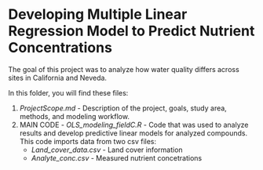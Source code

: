 # Developing Multiple Linear Regression Model to Predict Nutrient Concentrations

The goal of this project was to analyze how water quality differs across sites in California and Neveda. 

In this folder, you will find these files:
1) *ProjectScope.md*  -  Description of the project, goals, study area, methods, and modeling workflow. 
2) MAIN CODE - *OLS_modeling_fieldC.R*  -  Code that was used to analyze results and develop predictive linear models for analyzed compounds.
   This code imports data from two csv files:
      - *Land_cover_data.csv*  -  Land cover information
      - *Analyte_conc.csv*  -  Measured nutrient concetrations
